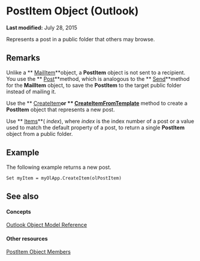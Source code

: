 
# PostItem Object (Outlook)

 **Last modified:** July 28, 2015

Represents a post in a public folder that others may browse.

## Remarks

Unlike a  ** [MailItem](14197346-05d2-0250-fa4c-4a6b07daf25f.md)**object, a  **PostItem** object is not sent to a recipient. You use the ** [Post](289b23e8-30ec-e769-e803-5db9c01b2c79.md)**method, which is analogous to the  ** [Send](78c85013-523e-447b-c47d-2da0705f1fe0.md)**method for the  **MailItem** object, to save the **PostItem** to the target public folder instead of mailing it.

Use the  ** [CreateItem](e5fbf367-db16-5042-823e-68e6b805e612.md)**or  ** [CreateItemFromTemplate](5e6c0ec4-779d-3743-afdb-606ad512ba95.md)** method to create a **PostItem** object that represents a new post.

Use  ** [Items](3a99730b-e62a-5ca6-f6ec-911c95173242.md)**( _index_), where  _index_ is the index number of a post or a value used to match the default property of a post, to return a single **PostItem** object from a public folder.


## Example

The following example returns a new post.


```
Set myItem = myOlApp.CreateItem(olPostItem)
```


## See also


#### Concepts


 [Outlook Object Model Reference](73221b13-d8d8-99b8-3394-b95dbbfd5ddc.md)
#### Other resources


 [PostItem Object Members](5b150db1-c96d-0721-ec36-d5b5ebc20fd8.md)
